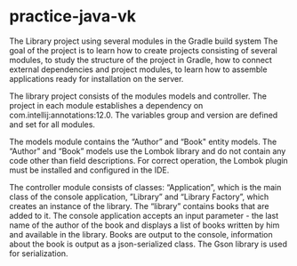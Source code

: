 # practice-java-vk
The Library project using several modules in the Gradle build system
The goal of the project is to learn how to create projects consisting of several modules, to study the structure of the project in Gradle, how to connect external dependencies and project modules, to learn how to assemble applications ready for installation on the server.

The library project consists of the modules models and controller.
The project in each module establishes a dependency on
com.intellij:annotations:12.0.
The variables group and version are defined and set for all modules.

The models module contains the “Author” and “Book" entity models. The “Author” and “Book” models use the Lombok library and do not contain any code other than field descriptions.
For correct operation, the Lombok plugin must be installed and configured in the IDE.


The controller module consists of classes: “Application”, which is the main class of the console application, ”Library” and “Library Factory”, which creates an instance of the library. The “library” contains books that are added to it.
The console application accepts an input parameter - the last name of the author of the book and displays a list of books written by him and available in the library. Books are output to the console, information about the book is output as a json-serialized class. The Gson library is used for serialization.
